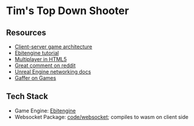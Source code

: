# Tim's Top Down Shooter

## Resources
- [Client-server game architecture](https://www.gabrielgambetta.com/client-server-game-architecture.html)
- [Ebitengine tutorial](https://threedots.tech/post/making-games-in-go/)
- [Multiplayer in HTML5](http://buildnewgames.com/real-time-multiplayer/)
- [Great comment on reddit](https://www.reddit.com/r/gamedev/comments/29589b/comment/cihlh2h/?utm_source=share&utm_medium=web3x&utm_name=web3xcss&utm_term=1&utm_content=share_button)
- [Unreal Engine networking docs](https://docs.unrealengine.com/udk/Three/NetworkingOverview.html)
- [Gaffer on Games](https://gafferongames.com)

## Tech Stack
- Game Engine: [Ebitengine](https://ebitengine.org)
- Websocket Package: [code/websocket](https://github.com/coder/websocket); compiles to wasm on client side
